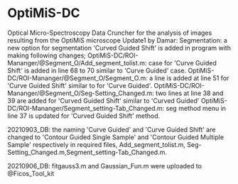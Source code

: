 # OptiMiS-DC
Optical Micro-Spectroscopy Data Cruncher for the analysis of images resulting from the OptiMiS microscope
Update1 by Damar: Segmentation: a new option for segmentation 'Curved Guided Shift' is added in program with making following changes;
OptiMiS-DC/ROI-Mananger/@Segment_O/Add_segment_tolist.m: case for 'Curve Guided Shift' is added in line 68 to 70 similar to 'Curve Guided' case.
OptiMiS-DC/ROI-Mananger/@Segment_O/Segment_O.m: a line is added at line 51 for 'Curve Guided Shift' similar to for 'Curve Guided'.
OptiMiS-DC/ROI-Mananger/@Segment_O/Seg-Setting_Changed.m: two lines at line 38 and 39 are added for 'Curved Guided Shift' similar to 'Curved Guided'
OptiMiS-DC/ROI-Mananger/Segment_setting-Tab_Changed.m: seg method menu in line 37 is updated for 'Curved Guided Shift' method.

20210903_DB: the naming 'Curve Guided' and 'Curve Guided Shift' are changed to 'Contour Guided Single Sample' and 'Contour Guided Multiple Sample' respectively
in required files, Add_segment_tolist.m, Seg-Setting_Changed.m,Segment_setting-Tab_Changed.m.

20210906_DB: fitgauss3.m and Gaussian_Fun.m were uploaded to @Ficos_Tool_kit
